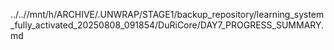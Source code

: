 ../..//mnt/h/ARCHIVE/.UNWRAP/STAGE1/backup_repository/learning_system_fully_activated_20250808_091854/DuRiCore/DAY7_PROGRESS_SUMMARY.md